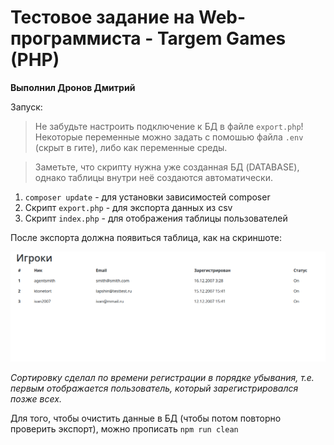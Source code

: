 # Тестовое задание на Web-программиста - Targem Games (PHP)

**Выполнил Дронов Дмитрий**

Запуск:

> Не забудьте настроить подключение к БД в файле `export.php`! Некоторые переменные можно задать с помошью файла `.env` (скрыт в гите), либо как переменные среды.

> Заметьте, что скрипту нужна уже созданная БД (DATABASE), однако таблицы внутри неё создаются автоматически. 

1. `composer update` - для установки зависимостей composer
2. Скрипт `export.php` - для экспорта данных из csv
3. Скрипт `index.php` - для отображения таблицы пользователей

После экспорта должна появиться таблица, как на скриншоте:

<img src="result.png" alt="результат">

*Сортировку сделал по времени регистрации в порядке убывания, т.е. первым отображается пользователь, который зарегистрировался позже всех.*

Для того, чтобы очистить данные в БД (чтобы потом повторно проверить экспорт), можно прописать `npm run clean`